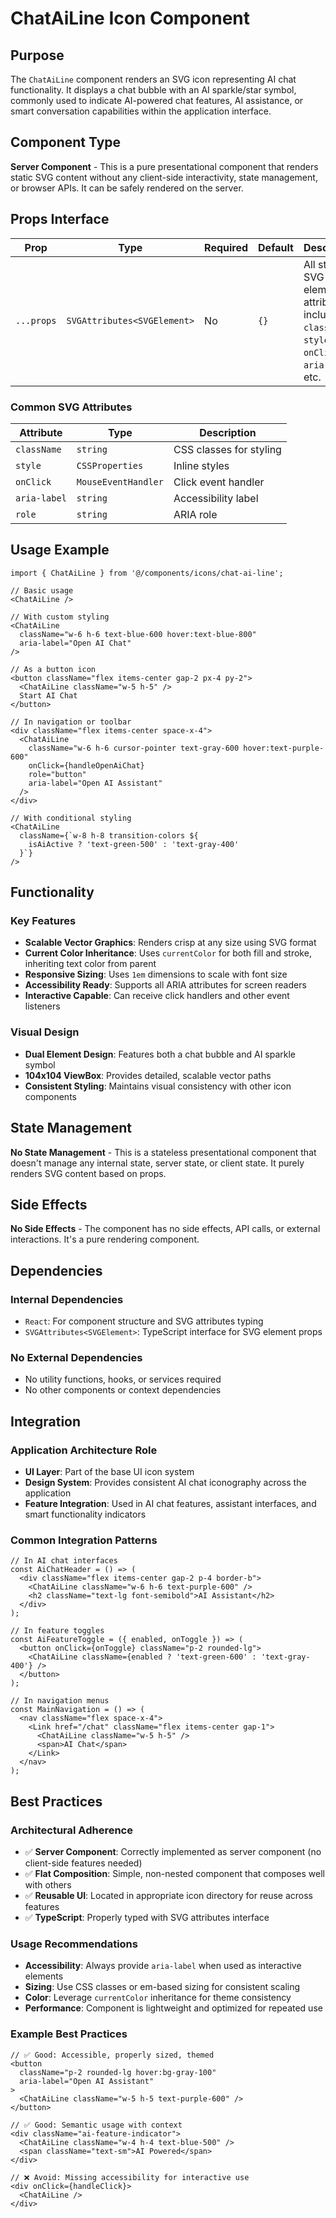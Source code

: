 # ChatAiLine Icon Component

## Purpose

The `ChatAiLine` component renders an SVG icon representing AI chat functionality. It displays a chat bubble with an AI sparkle/star symbol, commonly used to indicate AI-powered chat features, AI assistance, or smart conversation capabilities within the application interface.

## Component Type

**Server Component** - This is a pure presentational component that renders static SVG content without any client-side interactivity, state management, or browser APIs. It can be safely rendered on the server.

## Props Interface

| Prop | Type | Required | Default | Description |
|------|------|----------|---------|-------------|
| `...props` | `SVGAttributes<SVGElement>` | No | `{}` | All standard SVG element attributes including `className`, `style`, `onClick`, `aria-label`, etc. |

### Common SVG Attributes
| Attribute | Type | Description |
|-----------|------|-------------|
| `className` | `string` | CSS classes for styling |
| `style` | `CSSProperties` | Inline styles |
| `onClick` | `MouseEventHandler` | Click event handler |
| `aria-label` | `string` | Accessibility label |
| `role` | `string` | ARIA role |

## Usage Example

```tsx
import { ChatAiLine } from '@/components/icons/chat-ai-line';

// Basic usage
<ChatAiLine />

// With custom styling
<ChatAiLine 
  className="w-6 h-6 text-blue-600 hover:text-blue-800" 
  aria-label="Open AI Chat"
/>

// As a button icon
<button className="flex items-center gap-2 px-4 py-2">
  <ChatAiLine className="w-5 h-5" />
  Start AI Chat
</button>

// In navigation or toolbar
<div className="flex items-center space-x-4">
  <ChatAiLine 
    className="w-6 h-6 cursor-pointer text-gray-600 hover:text-purple-600"
    onClick={handleOpenAiChat}
    role="button"
    aria-label="Open AI Assistant"
  />
</div>

// With conditional styling
<ChatAiLine 
  className={`w-8 h-8 transition-colors ${
    isAiActive ? 'text-green-500' : 'text-gray-400'
  }`}
/>
```

## Functionality

### Key Features
- **Scalable Vector Graphics**: Renders crisp at any size using SVG format
- **Current Color Inheritance**: Uses `currentColor` for both fill and stroke, inheriting text color from parent
- **Responsive Sizing**: Uses `1em` dimensions to scale with font size
- **Accessibility Ready**: Supports all ARIA attributes for screen readers
- **Interactive Capable**: Can receive click handlers and other event listeners

### Visual Design
- **Dual Element Design**: Features both a chat bubble and AI sparkle symbol
- **104x104 ViewBox**: Provides detailed, scalable vector paths
- **Consistent Styling**: Maintains visual consistency with other icon components

## State Management

**No State Management** - This is a stateless presentational component that doesn't manage any internal state, server state, or client state. It purely renders SVG content based on props.

## Side Effects

**No Side Effects** - The component has no side effects, API calls, or external interactions. It's a pure rendering component.

## Dependencies

### Internal Dependencies
- `React`: For component structure and SVG attributes typing
- `SVGAttributes<SVGElement>`: TypeScript interface for SVG element props

### No External Dependencies
- No utility functions, hooks, or services required
- No other components or context dependencies

## Integration

### Application Architecture Role
- **UI Layer**: Part of the base UI icon system
- **Design System**: Provides consistent AI chat iconography across the application
- **Feature Integration**: Used in AI chat features, assistant interfaces, and smart functionality indicators

### Common Integration Patterns
```tsx
// In AI chat interfaces
const AiChatHeader = () => (
  <div className="flex items-center gap-2 p-4 border-b">
    <ChatAiLine className="w-6 h-6 text-purple-600" />
    <h2 className="text-lg font-semibold">AI Assistant</h2>
  </div>
);

// In feature toggles
const AiFeatureToggle = ({ enabled, onToggle }) => (
  <button onClick={onToggle} className="p-2 rounded-lg">
    <ChatAiLine className={enabled ? 'text-green-600' : 'text-gray-400'} />
  </button>
);

// In navigation menus
const MainNavigation = () => (
  <nav className="flex space-x-4">
    <Link href="/chat" className="flex items-center gap-1">
      <ChatAiLine className="w-5 h-5" />
      <span>AI Chat</span>
    </Link>
  </nav>
);
```

## Best Practices

### Architectural Adherence
- ✅ **Server Component**: Correctly implemented as server component (no client-side features needed)
- ✅ **Flat Composition**: Simple, non-nested component that composes well with others
- ✅ **Reusable UI**: Located in appropriate icon directory for reuse across features
- ✅ **TypeScript**: Properly typed with SVG attributes interface

### Usage Recommendations
- **Accessibility**: Always provide `aria-label` when used as interactive elements
- **Sizing**: Use CSS classes or em-based sizing for consistent scaling
- **Color**: Leverage `currentColor` inheritance for theme consistency
- **Performance**: Component is lightweight and optimized for repeated use

### Example Best Practices
```tsx
// ✅ Good: Accessible, properly sized, themed
<button 
  className="p-2 rounded-lg hover:bg-gray-100"
  aria-label="Open AI Assistant"
>
  <ChatAiLine className="w-5 h-5 text-purple-600" />
</button>

// ✅ Good: Semantic usage with context
<div className="ai-feature-indicator">
  <ChatAiLine className="w-4 h-4 text-blue-500" />
  <span className="text-sm">AI Powered</span>
</div>

// ❌ Avoid: Missing accessibility for interactive use
<div onClick={handleClick}>
  <ChatAiLine />
</div>
```